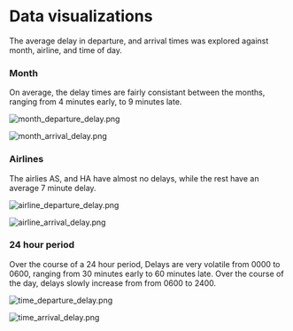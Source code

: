# Data visualizations

The average delay in departure, and arrival times was explored against month, airline, and time of day. 

### Month
On average, the delay times are fairly consistant between the months, ranging from 4 minutes early, to 9 minutes late. 

![month_departure_delay.png](https://github.com/Pandas-UFT/Pandas/tree/master/figures)

![month_arrival_delay.png](https://github.com/Pandas-UFT/Pandas/tree/master/figures)

### Airlines
The airlies AS, and HA have almost no delays, while the rest have an average 7 minute delay. 

![airline_departure_delay.png](https://github.com/Pandas-UFT/Pandas/tree/master/figures)

![airline_arrival_delay.png](https://github.com/Pandas-UFT/Pandas/tree/master/figures)

### 24 hour period
Over the course of a 24 hour period, Delays are very volatile from 0000 to 0600, ranging from 30 minutes early to 60 minutes late. Over the course of the day, delays slowly increase from from 0600 to 2400. 

![time_departure_delay.png](https://github.com/Pandas-UFT/Pandas/tree/master/figures)

![time_arrival_delay.png](https://github.com/Pandas-UFT/Pandas/tree/master/figures)
